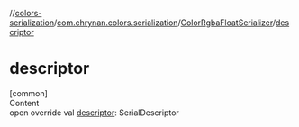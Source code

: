 //[colors-serialization](../../../index.md)/[com.chrynan.colors.serialization](../index.md)/[ColorRgbaFloatSerializer](index.md)/[descriptor](descriptor.md)



# descriptor  
[common]  
Content  
open override val [descriptor](descriptor.md): SerialDescriptor  



